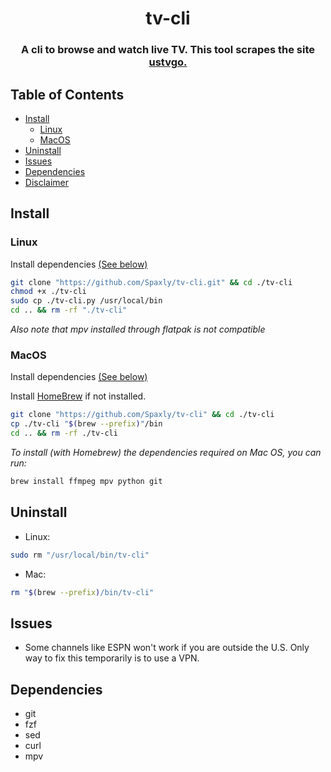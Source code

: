 <h1 align=center>
tv-cli
</h1>
</p>

<h3 align="center">
A cli to browse and watch live TV. This tool scrapes the site <a href="https://ustvgo.tv">ustvgo.</a>
</h3>
	
## Table of Contents

- [Install](#Install)
  - [Linux](#Linux)
  - [MacOS](#MacOS)
- [Uninstall](#Uninstall)
- [Issues](#Issues)
- [Dependencies](#Dependencies)
- [Disclaimer](./DISCLAIMER.md)

## Install

### Linux

Install dependencies [(See below)](#Dependencies)

```sh
git clone "https://github.com/Spaxly/tv-cli.git" && cd ./tv-cli
chmod +x ./tv-cli
sudo cp ./tv-cli.py /usr/local/bin
cd .. && rm -rf "./tv-cli"
```
*Also note that mpv installed through flatpak is not compatible*

### MacOS

Install dependencies [(See below)](#Dependencies)

Install [HomeBrew](https://docs.brew.sh/Installation) if not installed.

```sh
git clone "https://github.com/Spaxly/tv-cli" && cd ./tv-cli
cp ./tv-cli "$(brew --prefix)"/bin 
cd .. && rm -rf ./tv-cli
```

*To install (with Homebrew) the dependencies required on Mac OS, you can run:* 

```sh
brew install ffmpeg mpv python git
``` 
## Uninstall

* Linux:  
```sh
sudo rm "/usr/local/bin/tv-cli"
```
* Mac:  
```sh
rm "$(brew --prefix)/bin/tv-cli"
```
## Issues
- Some channels like ESPN won't work if you are outside the U.S. Only way to fix this temporarily is to use a VPN. 

## Dependencies

- git
- fzf
- sed
- curl
- mpv

